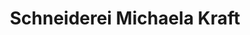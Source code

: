 ---
title: "Schneiderei Michaela Kraft"
url: /kaarst/schneiderei-michaela-kraft/
shop: Schneiderei
---
